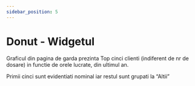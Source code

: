 ```yaml
---
sidebar_position: 5
---
```


# Donut - Widgetul

Graficul din pagina de garda prezinta Top cinci clienti (indiferent de nr de dosare) in functie de orele lucrate, din ultimul an.

Primii cinci sunt evidentiati nominal iar restul sunt grupati la “Altii”
